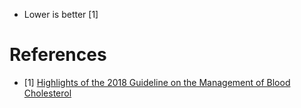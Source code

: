 - Lower is better [1]

# References
- [1] [Highlights of the 2018 Guideline on the Management of Blood Cholesterol](https://professional.heart.org/en/science-news/-/media/45bbb01b34964befb7a7b98a0df20bbe.ashx)